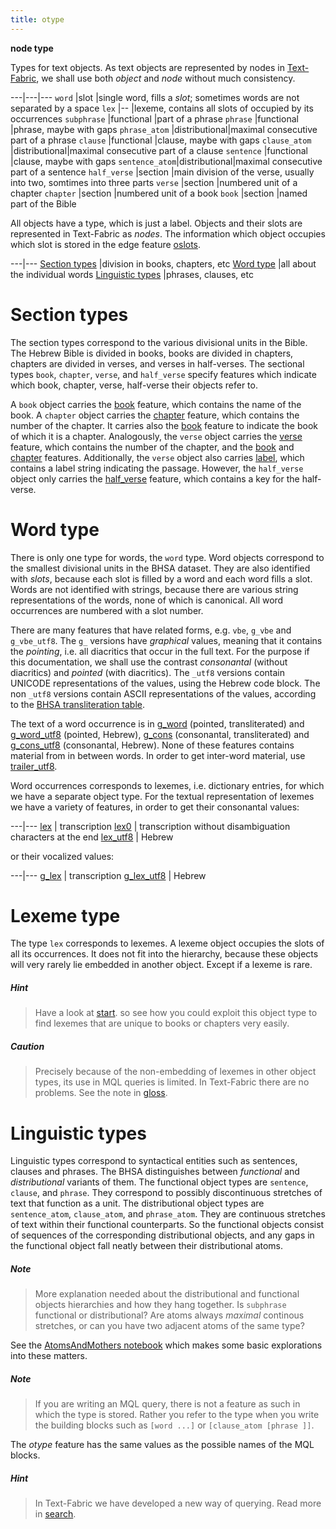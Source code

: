 ```yaml
---
title: otype
---
```


**node type**

Types for text objects.
As text objects are represented by nodes in
[Text-Fabric]({{tfw}}),
we shall use both *object* and *node* without much consistency.  

---|---|---
`word`         |slot          |single word, fills a *slot*; sometimes words are not separated by a space
`lex`          |--            |lexeme, contains all slots of occupied by its occurrences
`subphrase`    |functional    |part of a phrase
`phrase`       |functional    |phrase, maybe with gaps
`phrase_atom`  |distributional|maximal consecutive part of a phrase
`clause`       |functional    |clause, maybe with gaps
`clause_atom`  |distributional|maximal consecutive part of a clause
`sentence`     |functional    |clause, maybe with gaps
`sentence_atom`|distributional|maximal consecutive part of a sentence
`half_verse`   |section       |main division of the verse, usually into two, somtimes into three parts
`verse`        |section       |numbered unit of a chapter
`chapter`      |section       |numbered unit of a book
`book`         |section       |named part of the Bible

All objects have a type, which is just a label.
Objects and their slots are represented in Text-Fabric as *nodes*.
The information which object occupies which slot is stored in the edge feature [oslots](oslots).

---|---
[Section types](#section-types)        |division in books, chapters, etc
[Word type](#word-type)                |all about the individual words
[Linguistic types](#linguistic-types)  |phrases, clauses, etc

# Section types

The section types correspond to the various divisional units in the Bible.
The Hebrew Bible is divided in books, books are divided in chapters, chapters are divided in verses, and verses in half-verses.
The sectional types
`book`, `chapter`, `verse`, and `half_verse`
specify features which indicate which book, chapter, verse, half-verse their objects refer to.

A `book` object carries the [book](book) feature, which contains the name of the book.
A `chapter` object carries the [chapter](chapter) feature, which contains the number of the chapter.
It carries also the [book](book) feature to indicate the book of which it is a chapter.
Analogously, the `verse` object carries the [verse](verse) feature, which contains the number of the chapter,
and the [book](book) and [chapter](chapter) features.
Additionally, the `verse` object also carries [label](label), which contains a label string indicating the passage.
However, the `half_verse` object only carries the [half_verse](half_verse) feature, which contains a key for the half-verse.

# Word type

There is only one type for words, the `word` type.
Word objects correspond to the smallest divisional units in the BHSA dataset.
They are also identified with *slots*, because each slot is filled by a word and each word fills a slot.
Words are not identified with strings, because there are various
string representations of the words, none of which is canonical. All word occurrences are numbered
with a slot number.

There are many features that have related forms, e.g. `vbe`, `g_vbe` and `g_vbe_utf8`.
The `g_` versions have *graphical* values, meaning that it contains the *pointing*,
i.e. all diacritics that occur in the full text.
For the purpose if this documentation, we shall use the contrast *consonantal* (without diacritics)
and *pointed* (with diacritics).
The `_utf8` versions contain UNICODE representations of the values, using the Hebrew code block.
The non `_utf8` versions contain ASCII representations of the values, according to the
[BHSA transliteration table](https://shebanq.ancient-data.org/shebanq/static/docs/BHSA-transcription.pdf). 

The text of a word occurrence is in
[g_word](g_word) (pointed, transliterated) and [g_word_utf8](g_word_utf8) (pointed, Hebrew),
[g_cons](g_cons) (consonantal, transliterated) and [g_cons_utf8](g_cons_utf8) (consonantal, Hebrew).
None of these features contains material from in between words.
In order to get inter-word material, use 
[trailer_utf8](trailer_utf8).

Word occurrences corresponds to lexemes, i.e. dictionary entries, for which we have a separate object type.
For the textual representation of lexemes we have a variety of features, in order to get their 
consonantal values:

---|---
[lex](lex) | transcription
[lex0](lex0) | transcription without disambiguation characters at the end
[lex_utf8](lex_utf8) | Hebrew

or their vocalized values:

---|---
[g_lex](g_lex) | transcription
[g_lex_utf8](g_lex_utf8) | Hebrew

# Lexeme type

The type `lex` corresponds to lexemes. A lexeme object occupies the slots of all its occurrences.
It does not fit into the hierarchy, because these objects will very rarely lie embedded in another object.
Except if a lexeme is rare.

##### Hint
> Have a look at
[start]({{repoBase}}/tutorial/start.ipynb).
so see how you could exploit this object type to find
lexemes that are unique to books or chapters very easily.

##### Caution
> Precisely because of the non-embedding of lexemes in other object types, its use
in MQL queries is limited. In Text-Fabric there are no problems.
See the note in [gloss](gloss).

# Linguistic types

Linguistic types correspond to syntactical entities such as sentences, clauses and phrases.
The BHSA distinguishes between *functional* and *distributional* variants of them.
The functional object types are `sentence`, `clause`, and `phrase`.
They correspond to possibly discontinuous stretches of text that function as a unit.
The distributional object types are `sentence_atom`, `clause_atom`, and `phrase_atom`.
They are continuous stretches of text within their functional counterparts.
So the functional objects consist of sequences of the corresponding distributional objects, and any gaps in
the functional object fall neatly between their distributional atoms.

##### Note
> More explanation needed about the distributional and functional objects hierarchies and how they hang together.
Is `subphrase` functional or distributional?
Are atoms always *maximal* continous stretches, or can you have two adjacent atoms of the same type?

See the [AtomsAndMothers notebook]({{repoBase}}/programs/AtomsAndMothers.ipynb)
which makes some basic explorations into these matters.

##### Note
> If you are writing an MQL query, there is not a feature as such in which the type is stored.
Rather you refer to the type when you write the building blocks such as `[word ...]` or
`[clause_atom [phrase ]]`. 

The *otype* feature has the same values as the possible names of the MQL blocks.

##### Hint
> In Text-Fabric we have developed a new way of querying.
Read more in
[search]({{repoBase}}/tutorial/search.ipynb).

